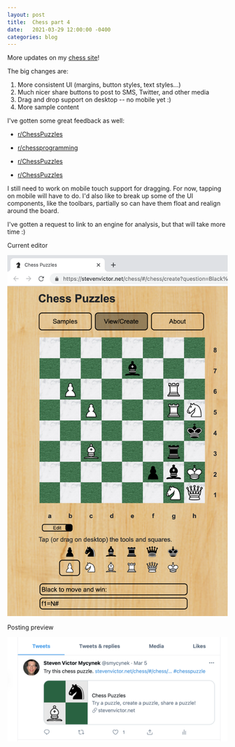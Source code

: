 ```yaml
---
layout: post
title:  Chess part 4
date:   2021-03-29 12:00:00 -0400
categories: blog
---
```


More updates on my [chess site](https://stevenvictor.net/chess)!

The big changes are:

1. More consistent UI (margins, button styles, text styles...)
2. Much nicer share buttons to post to SMS, Twitter, and other media
3. Drag and drop support on desktop -- no mobile yet :)
4. More sample content

I've gotten some great feedback as well:

* [r/ChessPuzzles](https://www.reddit.com/r/ChessPuzzles/comments/mdm2nh/my_chess_puzzle_app_now_supports_drag_and_drop/)

* [r/chessprogramming](https://www.reddit.com/r/chessprogramming/comments/ll8idt/chess_puzzle_site_looking_for_feedback/)

* [r/ChessPuzzles](https://www.reddit.com/r/ChessPuzzles/comments/lcpauh/chess_puzzle_tool_improvements_now_with_post_and/)

* [r/ChessPuzzles](https://www.reddit.com/r/ChessPuzzles/comments/l63lt3/my_own_chess_puzzle_site_minimal_but_just_getting/)

I still need to work on mobile touch support for dragging.  For now, tapping on mobile
will have to do.  I'd also like to break up some of the UI components, like the toolbars,
partially so can have them float and realign around the board.

I've gotten a request to link to an engine for analysis, but that will take more time :)

Current editor

![Board](/assets/images/edit_3_29.png)

Posting preview

![Twitter](/assets/images/twitter_cp1.png)
